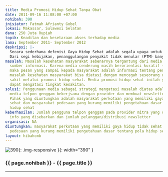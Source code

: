 ```yaml
---
title: Media Promosi Hidup Sehat Tanpa Obat
date: 2011-09-16 11:08:00 +07:00
nohibah: 390
inisiator: Fatmah Afrianty Gobel
lokasi: Makassar, Sulawesi Selatan
dana: 250 Juta Rupiah
topik: Keadilan dan kesetaraan akses terhadap media
lama: September 2011- September 2012
deskripsi: |-
  Secara sederhana defenisi Gaya Hidup Sehat adalah segala upaya untuk menerapkan kebiasaan yang baik dalam menciptakan hidup yang sehat dan menghindarkan kebiasaan buruk yang dapat mengganggu kesehatan. Anjuran bergaya hidup sehat banyak dihubungkan dengan penderita penyakit tidak menular (degeneratif) meski sebenarnya penyakit menular pun bisa dicegah dengan haya hidup sehat. Memang banyak penyakit tidak menular terjadi terkait langsung dengan gaya hidup, seperti penyakit jantung, stroke, tekanan darah tinggi, kanker, stress dan penyakit tidak menular lainnya.
  Dari segi kebijakan, penanggulangan penyakit tidak menular (PTM) banyak diilhami oleh teori Blum bahwa derajat kesehatan dipengaruhi oleh faktor keturunan, lingkungan, perilaku dan pelayanan kesehatan. Kebijakan pencegahan PTM diarahkan pada mengetahui faktor resiko terhadap berbagai macam penyakit degeneratif seperti jantung, stroke, hipertensi, diabetes militus, penyumbatan saluran napas kronis. Tujuan kebijakan ini adalah memacu kemandirian masyarakat dalam pencegahan dan penanggulangan PTM untuk menurunkan kejadian penyakit tidak menular (PTM) dan meningkatkan kualitas hidup sehat masyarakat yang berada di semua tatanan
masalah: Masalah kesehatan masyarakat sebenarnya tergantung dari media yang menjadi
  sumber informasi. Karena media cenderung masih berorientasi kuratif (pengobatan)
  maka pesan yang sampai kepada masyarakat adalah informasi tentang pengobatan. Sementara
  masalah kesehatan masyarakat bisa diatasi dengan mencegah seseorang untuk tidak
  sakit melalui promosi hidup sehat. Media promosi hidup sehat inilah yang salah satunya
  dapat mengatasi tingkat kesakitan.
solusi: Penggunaan media sebagai strategi mengatasi masalah diatas adalah menggunakan
  media telpon genggam bekerjsama dengan provider dan membuat newsletter secara periodik.
  Pihak yang diuntungkan adalah masyarakat perkotaan yang memiliki gaya hidup tidak
  sehat dan masyarakat pedesaan yang kurang memiliki pengetahuan dasar tentang pola
  hidup sehat
keberhasilan: Jumlah pengguna telpon genggam pada provider mitra yang dapat mengakses
  info yang disebarkan dan jumlah pelanggan/distribusi newsletter
organisasi: NA
diuntungkan: masyarakat perkotaan yang memiliki gaya hidup tidak sehat dan masyarakat
  pedesaan yang kurang memiliki pengetahuan dasar tentang pola hidup sehat
layout: hibahcmb
---
```


![390](/static/img/hibahcmb/390.png){: .img-responsive }{: width="390" }

### {{ page.nohibah }} - {{ page.title }}

---
